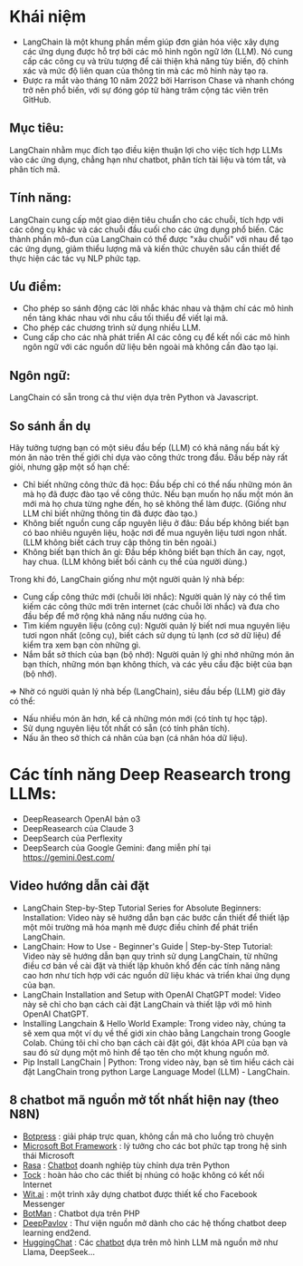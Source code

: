 # Khái niệm
* LangChain là một khung phần mềm giúp đơn giản hóa việc xây dựng các ứng dụng được hỗ trợ bởi các mô hình ngôn ngữ lớn (LLM). Nó cung cấp các công cụ và trừu tượng để cải thiện khả năng tùy biến, độ chính xác và mức độ liên quan của thông tin mà các mô hình này tạo ra.
* Được ra mắt vào tháng 10 năm 2022 bởi Harrison Chase và nhanh chóng trở nên phổ biến, với sự đóng góp từ hàng trăm cộng tác viên trên GitHub.

## Mục tiêu: 
LangChain nhằm mục đích tạo điều kiện thuận lợi cho việc tích hợp LLMs vào các ứng dụng, chẳng hạn như chatbot, phân tích tài liệu và tóm tắt, và phân tích mã.

## Tính năng: 
LangChain cung cấp một giao diện tiêu chuẩn cho các chuỗi, tích hợp với các công cụ khác và các chuỗi đầu cuối cho các ứng dụng phổ biến. Các thành phần mô-đun của LangChain có thể được "xâu chuỗi" với nhau để tạo các ứng dụng, giảm thiểu lượng mã và kiến thức chuyên sâu cần thiết để thực hiện các tác vụ NLP phức tạp.

## Ưu điểm:
* Cho phép so sánh động các lời nhắc khác nhau và thậm chí các mô hình nền tảng khác nhau với nhu cầu tối thiểu để viết lại mã.
* Cho phép các chương trình sử dụng nhiều LLM.
* Cung cấp cho các nhà phát triển AI các công cụ để kết nối các mô hình ngôn ngữ với các nguồn dữ liệu bên ngoài mà không cần đào tạo lại.

## Ngôn ngữ: 
LangChain có sẵn trong cả thư viện dựa trên Python và Javascript.

## So sánh ẩn dụ
Hãy tưởng tượng bạn có một siêu đầu bếp (LLM) có khả năng nấu bất kỳ món ăn nào trên thế giới chỉ dựa vào công thức trong đầu. Đầu bếp này rất giỏi, nhưng gặp một số hạn chế:

* Chỉ biết những công thức đã học: Đầu bếp chỉ có thể nấu những món ăn mà họ đã được đào tạo về công thức. Nếu bạn muốn họ nấu một món ăn mới mà họ chưa từng nghe đến, họ sẽ không thể làm được. (Giống như LLM chỉ biết những thông tin đã được đào tạo.)
* Không biết nguồn cung cấp nguyên liệu ở đâu: Đầu bếp không biết bạn có bao nhiêu nguyên liệu, hoặc nơi để mua nguyên liệu tươi ngon nhất. (LLM không biết cách truy cập thông tin bên ngoài.)
* Không biết bạn thích ăn gì: Đầu bếp không biết bạn thích ăn cay, ngọt, hay chua. (LLM không biết bối cảnh cụ thể của người dùng.)

Trong khi đó, LangChain giống như một người quản lý nhà bếp:

* Cung cấp công thức mới (chuỗi lời nhắc): Người quản lý này có thể tìm kiếm các công thức mới trên internet (các chuỗi lời nhắc) và đưa cho đầu bếp để mở rộng khả năng nấu nướng của họ.
* Tìm kiếm nguyên liệu (công cụ): Người quản lý biết nơi mua nguyên liệu tươi ngon nhất (công cụ), biết cách sử dụng tủ lạnh (cơ sở dữ liệu) để kiểm tra xem bạn còn những gì.
* Nắm bắt sở thích của bạn (bộ nhớ): Người quản lý ghi nhớ những món ăn bạn thích, những món bạn không thích, và các yêu cầu đặc biệt của bạn (bộ nhớ).

=> Nhờ có người quản lý nhà bếp (LangChain), siêu đầu bếp (LLM) giờ đây có thể:

* Nấu nhiều món ăn hơn, kể cả những món mới (có tính tự học tập).
* Sử dụng nguyên liệu tốt nhất có sẵn (có tính phân tích).
* Nấu ăn theo sở thích cá nhân của bạn (cá nhân hóa dữ liệu).

# Các tính năng Deep Reasearch trong LLMs:
* DeepReasearch OpenAI bản o3
* DeepReasearch của Claude 3
* DeepSearch của Perflexity
* DeepSearch của Google Gemini: đang miễn phí tại https://gemini.0est.com/

## Video hướng dẫn cài đặt

* LangChain Step-by-Step Tutorial Series for Absolute Beginners: Installation: Video này sẽ hướng dẫn bạn các bước cần thiết để thiết lập một môi trường mã hóa mạnh mẽ được điều chỉnh để phát triển LangChain.
* LangChain: How to Use - Beginner's Guide | Step-by-Step Tutorial: Video này sẽ hướng dẫn bạn quy trình sử dụng LangChain, từ những điều cơ bản về cài đặt và thiết lập khuôn khổ đến các tính năng nâng cao hơn như tích hợp với các nguồn dữ liệu khác và triển khai ứng dụng của bạn.
* LangChain Installation and Setup with OpenAI ChatGPT model: Video này sẽ chỉ cho bạn cách cài đặt LangChain và thiết lập với mô hình OpenAI ChatGPT.
* Installing Langchain & Hello World Example: Trong video này, chúng ta sẽ xem qua một ví dụ về thế giới xin chào bằng Langchain trong Google Colab. Chúng tôi chỉ cho bạn cách cài đặt gói, đặt khóa API của bạn và sau đó sử dụng một mô hình để tạo tên cho một khung nguồn mở.
* Pip Install LangChain | Python: Trong video này, bạn sẽ tìm hiểu cách cài đặt LangChain trong python Large Language Model (LLM) - LangChain.

## 8 chatbot mã nguồn mở tốt nhất hiện nay (theo N8N)

* [Botpress](https://github.com/botpress/botpress) : giải pháp trực quan, không cần mã cho luồng trò chuyện
* [Microsoft Bot Framework](https://github.com/microsoft/botframework-sdk) : lý tưởng cho các bot phức tạp trong hệ sinh thái Microsoft
* [Rasa](https://github.com/paulpierre/RasaGPT) : [Chatbot](https://github.com/RasaHQ/rasa) doanh nghiệp tùy chỉnh dựa trên Python
* [Tock](https://github.com/tock/tock) : hoàn hảo cho các thiết bị nhúng có hoặc không có kết nối Internet
* [Wit.ai](https://github.com/wit-ai/node-wit) : một trình xây dựng chatbot được thiết kế cho Facebook Messenger
* [BotMan](https://github.com/botman/botman) : Chatbot dựa trên PHP
* [DeepPavlov](https://github.com/deeppavlov/DeepPavlov) : Thư viện nguồn mở dành cho các hệ thống chatbot deep learning end2end.
* [HuggingChat](https://github.com/huggingface/chat-ui) : Các [chatbot](https://huggingface.co/chat/) dựa trên mô hình LLM mã nguồn mở như Llama, DeepSeek...
